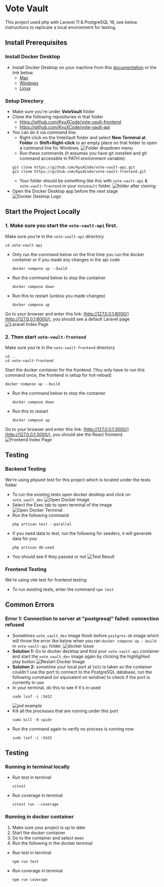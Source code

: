# Vote Vault

This project used php with Laravel 11 & PostgreSQL 16, see below instructions to replicate a local environment for testing.

## Install Prerequisites

### Install Docker Desktop
- Install Docker Desktop on your machine from this [documentation](https://docs.docker.com/get-started/get-docker/) or the link below.
  - [Mac](https://docs.docker.com/desktop/install/mac-install/)
  - [Windows](https://docs.docker.com/desktop/install/windows-install/)
  - [Linux](https://docs.docker.com/desktop/install/linux/)

### Setup Directory
- Make sure you're under **VoteVault** folder
- Clone the following repositories in that folder
  - https://github.com/KyuXCode/vote-vault-frontend
  - https://github.com/KyuXCode/vote-vault-api
- You can do it via command line:
  - Right-click on the VoteVault folder and select **New Terminal at Folder** or **Shift+Right-click** to an empty place on that folder to open a command line for Windows. ![Folder dropdown menu](./InstructionScreenshots/folder_dropdown_menu.png)
  - Run these commands (it assumes you have git installed and git command accessible in PATH environment variable): 
   ```
   git clone https://github.com/KyuXCode/vote-vault-api.git
   git clone https://github.com/KyuXCode/vote-vault-frontend.git
   ```
  - Your folder should be something like this with ```vote-vault-api``` & ```vote-vault-frontend``` in your ```VoteVault``` folder. ![folder after cloning](./InstructionScreenshots/folder_after_cloning.png)
- Open the Docker Desktop app before the next stage ![Docker Desktop Logo](./InstructionScreenshots/Docker_Desktop_logo.png)

## Start the Project Locally
### 1. Make sure you start the ```vote-vault-api``` first.
Make sure you're in the ```vote-vault-api``` directory 
```
cd vote-vault-api
```
- Only run the command below on the first time you run the docker container or if you made any changes in the api code
    ```
    docker compose up --build
    ```

- Run the command below to stop the container
    ```
    docker compose down
    ```

- Run this to restart (unless you made changes)
    ```
    docker compose up 
    ```
Go to your browser and enter this link: [http://127.0.0.1:8000/](http://127.0.0.1:8000/), you should see a default Laravel page ![Laravel Index Page](./InstructionScreenshots/laravel_landing_page.png)

### 2. Then start ```vote-vault-frontend```
Make sure you're in the ```vote-vault-frontend``` directory
```
cd ..
cd vote-vault-frontend
```
Start the docker container for the frontend. (You only have to run this command once, the frontend is setup for hot-reload)
```
docker compose up --build
```
- Run the command below to stop the container
    ```
    docker compose down
    ```

- Run this to restart
    ```
    docker compose up 
    ```
Go to your browser and enter this link: [http://127.0.0.1:3000/](http://127.0.0.1:3000/), you should see the React frontend. ![Frontend Index Page](./InstructionScreenshots/vote_vault_frontend.png)

## Testing
### Backend Testing
We're using phpunit test for this project which is located under the tests folder
- To run the existing tests open docker desktop and click on ```vote_vault_dev``` ![Open Docker Image](./InstructionScreenshots/select_docker_image.png)
- Select the Exec tab to open terminal of the image ![Open Docker Terminal](./InstructionScreenshots/select_image_terminal.png)
- Run the following command
    ```
    php artisan test --parallel
    ```
- If you need data to test, run the following for seeders, it will generate data for you
  ```
  php artisan db:seed
  ```
- You should see if they passed or not ![Test Result](./InstructionScreenshots/Test_result.png)
### Frontend Testing
We're using vite test for frontend testing
- To run existing tests, enter the command ```npm test```

## Common Errors
### Error 1: Connection to server at "postgresql" failed: connection refused 
- Sometimes ```vote_vault_dev``` image finish before ```postgres-db``` image which will throw the error like below when you ran ```docker compose up --build``` in ```vote-vault-api``` folder. ![docker issue](./InstructionScreenshots/docker_starting_order_issue.png)
- **Solution 1:** Go to docker decktop and find your ```vote-vault-api``` container and start the ```vote_vault_dev``` image again by clicking the highlighted play button ![Restart Docker Image](./InstructionScreenshots/restart_docker_image.png)
- **Solution 2:** sometime your local port at ```5432``` is taken so the container couldn't use the port to connect to the PostgreSQL database, run the following command (or equivalent on window) to check if the port is currently in use
- In your terminal, do this to see if it's in used
  ```
  sudo lsof -i :5432
  ```
  ![pid example](./InstructionScreenshots/pid_example.png)
- Kill all the processes that are running under this port
  ```
  sudo kill -9 <pid>
  ```
- Run the command again to verify no process is running now
  ```
  sudo lsof -i :5432
  ```

## Testing
### Running in terminal locally
- Run test in terminal
  ```
  vitest
  ```
- Run coverage in terminal
  ```
  vitest run --coverage
  ```

### Running in docker container
1. Make sure your project is up to date
2. Start the docker container
3. Go to the container and select exec
4. Run the following in the docker terminal
- Run test in terminal
  ```
  npm run test
  ```
- Run coverage in terminal
  ```
  npm run coverage
  ```